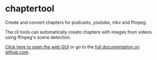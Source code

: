 # chaptertool

Create and convert chapters for podcasts, youtube, mkv and ffmpeg.

The cli tools can automatically create chapters with images from videos using ffmpeg's scene detection.

[Click here to open the web GUI](https://mtillmann.github.io/chaptertool) or go to
the [full documentation on github.com](https://github.com/Mtillmann/chaptertool).

